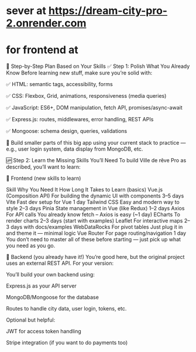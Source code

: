 # sever at https://dream-city-pro-2.onrender.com  
# for frontend at 

🔑 Step-by-Step Plan Based on Your Skills
✅ Step 1: Polish What You Already Know
Before learning new stuff, make sure you’re solid with:

✅ HTML: semantic tags, accessibility, forms

✅ CSS: Flexbox, Grid, animations, responsiveness (media queries)

✅ JavaScript: ES6+, DOM manipulation, fetch API, promises/async-await

✅ Express.js: routes, middlewares, error handling, REST APIs

✅ Mongoose: schema design, queries, validations

🧠 Build smaller parts of this big app using your current stack to practice — e.g., user login system, data display from MongoDB, etc.

🆙 Step 2: Learn the Missing Skills You’ll Need
To build Ville de rêve Pro as described, you’ll want to learn:

🚀 Frontend (new skills to learn)

Skill	Why You Need It	How Long It Takes to Learn (basics)
Vue.js (Composition API)	For building the dynamic UI with components	3–5 days
Vite	Fast dev setup for Vue	1 day
Tailwind CSS	Easy and modern way to style	2–3 days
Pinia	State management in Vue (like Redux)	1–2 days
Axios	For API calls	You already know fetch – Axios is easy (~1 day)
ECharts	To render charts	2–3 days (start with examples)
Leaflet	For interactive maps	2–3 days with docs/examples
WebDataRocks	For pivot tables	Just plug it in and theme it — minimal logic
Vue Router	For page routing/navigation	1 day
You don’t need to master all of these before starting — just pick up what you need as you go.

🔧 Backend (you already have it!)
You’re good here, but the original project uses an external REST API. For your version:

You’ll build your own backend using:

Express.js as your API server

MongoDB/Mongoose for the database

Routes to handle city data, user login, tokens, etc.

Optional but helpful:

JWT for access token handling

Stripe integration (if you want to do payments too)

